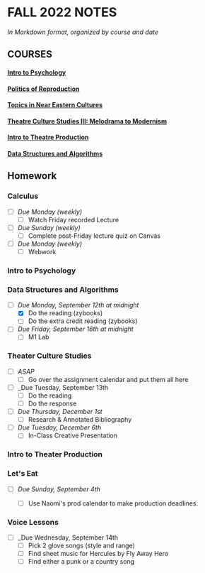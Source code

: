 # FALL 2022 NOTES

*In Markdown format, organized by course and date*

## COURSES
#### [Intro to Psychology](/Intro%20to%20Psychology/Notes)
#### [Politics of Reproduction](/Politics%20of%20Reproduction/Notes)
#### [Topics in Near Eastern Cultures](/Topics%20in%20Near%20Eastern%20Cultures/Notes)
#### [Theatre Culture Studies III: Melodrama to Modernism](/Theatre%20Culture%20Studies%20III/Notes)
#### [Intro to Theatre Production](/Intro%20to%20Theatre%20Production/Notes)
#### [Data Structures and Algorithms](/Data%20Structures%20and%20Algorithms/Notes)


## Homework

### Calculus
- [ ] _Due Monday (weekly)_
  - [ ] Watch Friday recorded Lecture
- [ ] _Due Sunday (weekly)_
  - [ ] Complete post-Friday lecture quiz on Canvas
- [ ] _Due Monday (weekly)_
  - [ ] Webwork

### Intro to Psychology

### Data Structures and Algorithms
- [ ] _Due Monday, September 12th at midnight_
  - [x] Do the reading (zybooks)
  - [ ] Do the extra credit reading (zybooks)
- [ ] _Due Friday, September 16th at midnight_
  - [ ] M1 Lab

### Theater Culture Studies
- [ ] _ASAP_
  - [ ] Go over the assignment calendar and put them all here
- [ ] _Due Tuesday, September 13th
  - [ ] Do the reading
  - [ ] Do the response
- [ ] _Due Thursday, December 1st_
  - [ ] Research & Annotated Bibliography
- [ ] _Due Tuesday, December 6th_
  - [ ] In-Class Creative Presentation

### Intro to Theater Production



### Let's Eat
- [ ] _Due Sunday, September 4th_
  - [ ] Use Naomi's prod calendar to make production deadlines.

  
### Voice Lessons
- [ ] _Due Wednesday, September 14th
  - [ ] Pick 2 glove songs (style and range)
  - [ ] Find sheet music for Hercules by Fly Away Hero
  - [ ] Find either a punk or a country song